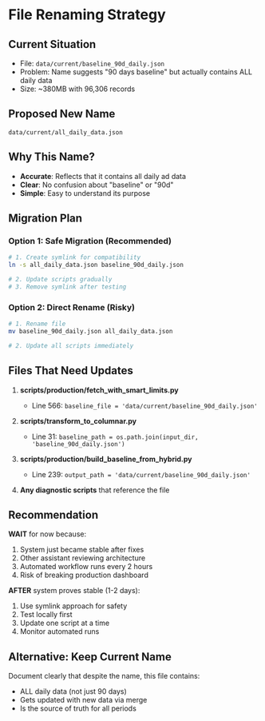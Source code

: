 # File Renaming Strategy

## Current Situation
- File: `data/current/baseline_90d_daily.json`
- Problem: Name suggests "90 days baseline" but actually contains ALL daily data
- Size: ~380MB with 96,306 records

## Proposed New Name
`data/current/all_daily_data.json`

## Why This Name?
- **Accurate**: Reflects that it contains all daily ad data
- **Clear**: No confusion about "baseline" or "90d" 
- **Simple**: Easy to understand its purpose

## Migration Plan

### Option 1: Safe Migration (Recommended)
```bash
# 1. Create symlink for compatibility
ln -s all_daily_data.json baseline_90d_daily.json

# 2. Update scripts gradually
# 3. Remove symlink after testing
```

### Option 2: Direct Rename (Risky)
```bash
# 1. Rename file
mv baseline_90d_daily.json all_daily_data.json

# 2. Update all scripts immediately
```

## Files That Need Updates

1. **scripts/production/fetch_with_smart_limits.py**
   - Line 566: `baseline_file = 'data/current/baseline_90d_daily.json'`

2. **scripts/transform_to_columnar.py**
   - Line 31: `baseline_path = os.path.join(input_dir, 'baseline_90d_daily.json')`

3. **scripts/production/build_baseline_from_hybrid.py**
   - Line 239: `output_path = 'data/current/baseline_90d_daily.json'`

4. **Any diagnostic scripts** that reference the file

## Recommendation

**WAIT** for now because:
1. System just became stable after fixes
2. Other assistant reviewing architecture
3. Automated workflow runs every 2 hours
4. Risk of breaking production dashboard

**AFTER** system proves stable (1-2 days):
1. Use symlink approach for safety
2. Test locally first
3. Update one script at a time
4. Monitor automated runs

## Alternative: Keep Current Name

Document clearly that despite the name, this file contains:
- ALL daily data (not just 90 days)
- Gets updated with new data via merge
- Is the source of truth for all periods